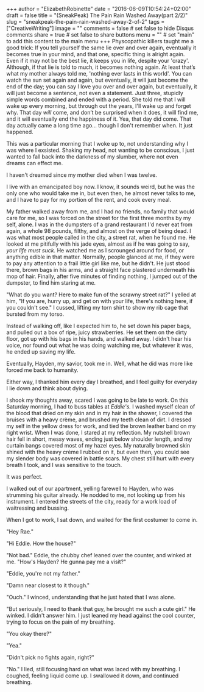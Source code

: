 +++
author = "ElizabethRobinette"
date = "2016-06-09T10:54:24+02:00"
draft = false
title = "(SneakPeak) The Pain Rain Washed Away(part 2/2)"
slug = "sneakpeak-the-pain-rain-washed-away-2-of-2"
tags = ["CreativeWriting"]
image = ""
comments = false     # set false to hide Disqus comments
share = true        # set false to share buttons
menu = ""           # set "main" to add this content to the main menu
+++
Physcopathic killers taught me a good trick: If you tell yourself the same lie over and over again, eventually it becomes true in your mind, and that one, specific thing is alright again. Even if it may not be the best lie, it keeps you in life, despite your 'crazy'. Although, if that lie is told to much, it becomes nothing again. At least that’s what my mother always told me, 'nothing ever lasts in this world'. You can watch the sun set again and again, but eventually, it will just become the end of the day; you can say I love you over and over again, but eventually, it will just become a sentence, not even a statement. Just three, stupidly simple words combined and ended with a period. She told me that I will wake up every morning, but through out the years, I'll wake up and forget why. That day *will* come, and don’t be surprised when it does, it will find me, and it will eventually end the happiness of it. Yea, that day did come. That day actually came a long time ago... though I don't remember when. It just happened.

This was a particular morning that I woke up to, not understanding why I was where I exsisted. Shaking my head, not wanting to be conscious, I just wanted to fall back into the darkness of my slumber, where not even dreams can effect me.

I haven't dreamed since my mother died when I was twelve.

I live with an emancipated boy now. I know, it sounds weird, but he was the only one who would take me in, but even then, he almost never talks to me, and I have to pay for my portion of the rent, and cook every meal.

My father walked away from me, and I had no friends, no family that would care for me, so I was forced on the street for the first three months by my self, alone. I was in the dumpsters of a grand restaurant I'd never eat from again, a whole 98 pounds, filthy, and almost on the verge of being dead. I was what most people called in the city, a street rat, when he found me. He looked at me pitifully with his jade eyes, almost as if he was going to say, *your life must suck.* He watched me as I scrounged around for food, or anything edible in that matter. Normally, people glanced at me, if they were to pay any attention to a frail little girl like me, but he didn't. He just stood there, brown bags in his arms, and a straight face plastered underneath his mop of hair. Finally, after five minutes of finding nothing, I jumped out of the dumpster, to find him staring at me.

"What do you want? Here to make fun of the scrawny street rat?" I yelled at him, "If you are, hurry up, and get on with your life, there's nothing here, if you couldn't see." I cussed, lifting my torn shirt to show my rib cage that bursted from my torso.

Instead of walking off, like I expected him to, he set down his paper bags, and pulled out a box of ripe, juicy strawberries. He set them on the dirty floor, got up with his bags in his hands, and walked away. I didn't hear his voice, nor found out what he was doing watching me, but whatever it was, he ended up saving my life.

Eventually, Hayden, my savior, took me in. Well, what he did was more like forced me back to humanity.

Either way, I thanked him every day I breathed, and I feel guilty for everyday I lie down and think about dying.

I shook my thoughts away, scared I was going to be late to work. On this Saturday morning, I had to buss tables at *Eddie's.* I washed myself clean of the blood that dried on my skin and in my hair in the shower, I covered the bruises with a heavy crème, and brushed my teeth clean of dirt. I dressed my self in the yellow dress for work, and tied the brown leather band on my right wrist. When I was done, I stared at my reflection. My nutshell brown hair fell in short, messy waves, ending just below shoulder length, and my curtain bangs covered most of my hazel eyes. My naturally browned skin shined with the heavy crème I rubbed on it, but even then, you could see my slender body was covered in battle scars. My chest still hurt with every breath I took, and I was sensitive to the touch.

It was perfect.

I walked out of our apartment, yelling farewell to Hayden, who was strumming his guitar already. He nodded to me, not looking up from his instrument. I entered the streets of the city, ready for a work load of waitressing and bussing.

When I got to work, I sat down, and waited for the first costumer to come in.

"Hey Rae."

"Hi Eddie. How the house?"

"Not bad." Eddie, the chubby chef leaned over the counter, and winked at me. "How's Hayden? He gunna pay me a visit?"

"Eddie, you're not my father."

"Damn near closest to it though."

"Ouch." I winced, understanding that he just hated that I was alone.

"But seriously, I need to thank that guy, he brought me such a cute girl." He winked. I didn't answer him. I just leaned my head against the cool counter, trying to focus on the pain of my breathing.

"You okay there?"

"Yea."

"Didn't pick no fights again, right?"

"No." I lied, still focusing hard on what was laced with my breathing. I coughed, feeling liquid come up. I swallowed it down, and continued breathing.